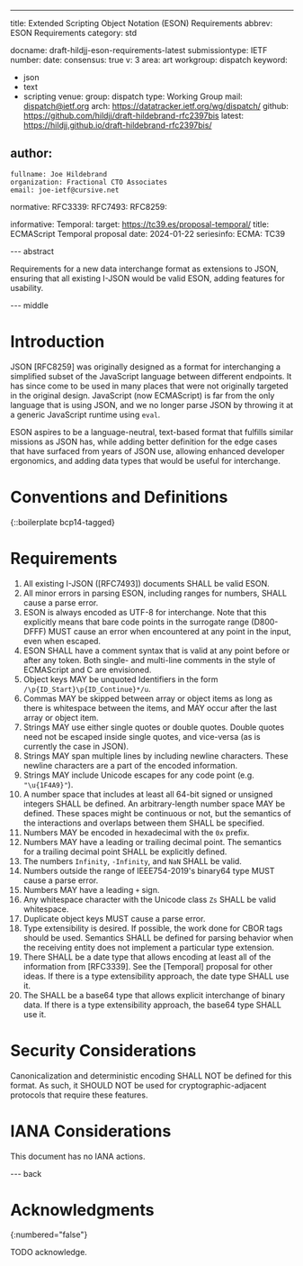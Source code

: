 ---
title: Extended Scripting Object Notation (ESON) Requirements
abbrev: ESON Requirements
category: std

docname: draft-hildjj-eson-requirements-latest
submissiontype: IETF
number:
date:
consensus: true
v: 3
area: art
workgroup: dispatch
keyword:
 - json
 - text
 - scripting
venue:
  group: dispatch
  type: Working Group
  mail: dispatch@ietf.org
  arch: https://datatracker.ietf.org/wg/dispatch/
  github: https://github.com/hildjj/draft-hildebrand-rfc2397bis
  latest: https://hildjj.github.io/draft-hildebrand-rfc2397bis/

author:
 -
    fullname: Joe Hildebrand
    organization: Fractional CTO Associates
    email: joe-ietf@cursive.net

normative:
  RFC3339:
  RFC7493:
  RFC8259:

informative:
  Temporal:
    target: https://tc39.es/proposal-temporal/
    title: ECMAScript Temporal proposal
    date: 2024-01-22
    seriesinfo:
      ECMA: TC39

--- abstract

Requirements for a new data interchange format as extensions to JSON, ensuring
that all existing I-JSON would be valid ESON, adding features for usability.

--- middle

# Introduction

JSON [RFC8259] was originally designed as a format for interchanging a
simplified subset of the JavaScript language between different endpoints.  It
has since come to be used in many places that were not originally targeted in
the original design.  JavaScript (now ECMAScript) is far from the only language
that is using JSON, and we no longer parse JSON by throwing it at a generic
JavaScript runtime using `eval`.

ESON aspires to be a language-neutral, text-based format that fulfills similar
missions as JSON has, while adding better definition for the edge cases that
have surfaced from years of JSON use, allowing enhanced developer ergonomics,
and adding data types that would be useful for interchange.

# Conventions and Definitions

{::boilerplate bcp14-tagged}

# Requirements

1. All existing I-JSON ([RFC7493]) documents SHALL be valid ESON.
1. All minor errors in parsing ESON, including ranges for numbers, SHALL cause
   a parse error.
1. ESON is always encoded as UTF-8 for interchange.  Note that this explicitly
   means that bare code points in the surrogate range (D800-DFFF) MUST cause
   an error when encountered at any point in the input, even when escaped.
1. ESON SHALL have a comment syntax that is valid at any point before or after
   any token.  Both single- and multi-line comments in the style of ECMAScript
   and C are envisioned.
1. Object keys MAY be unquoted Identifiers in the form
   `/\p{ID_Start}\p{ID_Continue}*/u`.
1. Commas MAY be skipped between array or object items as long as there is
   whitespace between the items, and MAY occur after the last array or object
   item.
1. Strings MAY use either single quotes or double quotes.  Double quotes need
   not be escaped inside single quotes, and vice-versa (as is currently the
   case in JSON).
1. Strings MAY span multiple lines by including newline characters.  These
   newline characters are a part of the encoded information.
1. Strings MAY include Unicode escapes for any code point (e.g. `"\u{1F4A9}"`).
1. A number space that includes at least all 64-bit signed or unsigned
   integers SHALL be defined.  An arbitrary-length number space MAY be
   defined. These spaces might be continuous or not, but the semantics of the
   interactions and overlaps between them SHALL be specified.
1. Numbers MAY be encoded in hexadecimal with the `0x` prefix.
1. Numbers MAY have a leading or trailing decimal point.  The semantics for a
   trailing decimal point SHALL be explicitly defined.
1. The numbers `Infinity`, `-Infinity`, and `NaN` SHALL be valid.
1. Numbers outside the range of IEEE754-2019's binary64 type MUST cause a
   parse error.
1. Numbers MAY have a leading `+` sign.
1. Any whitespace character with the Unicode class `Zs` SHALL be valid
   whitespace.
1. Duplicate object keys MUST cause a parse error.
1. Type extensibility is desired.  If possible, the work done for CBOR tags
   should be used.  Semantics SHALL be defined for parsing behavior when
   the receiving entity does not implement a particular type extension.
1. There SHALL be a date type that allows encoding at least all of the
   information from [RFC3339].  See the [Temporal] proposal for other ideas.
   If there is a type extensibility approach, the date type SHALL use it.
1. The SHALL be a base64 type that allows explicit interchange of binary data.
   If there is a type extensibility approach, the base64 type SHALL use it.

# Security Considerations

Canonicalization and deterministic encoding SHALL NOT be defined for this
format.  As such, it SHOULD NOT be used for cryptographic-adjacent protocols
that require these features.

# IANA Considerations

This document has no IANA actions.

--- back

# Acknowledgments
{:numbered="false"}

TODO acknowledge.
